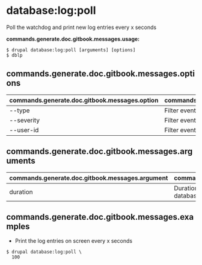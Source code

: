 # database:log:poll
Poll the watchdog and print new log entries every x seconds

**commands.generate.doc.gitbook.messages.usage:**
```
$ drupal database:log:poll [arguments] [options]
$ dblp  
```

## commands.generate.doc.gitbook.messages.options
commands.generate.doc.gitbook.messages.option | commands.generate.doc.gitbook.messages.details
-------|-------------
--type | Filter events by a specific type
--severity | Filter events by a specific level of severity
--user-id | Filter events by a specific user id

## commands.generate.doc.gitbook.messages.arguments
commands.generate.doc.gitbook.messages.argument | commands.generate.doc.gitbook.messages.details
---------|-------------
duration | Duration in seconds which to sleep between database reads

## commands.generate.doc.gitbook.messages.examples
* Print the log entries on screen every x seconds
```
$ drupal database:log:poll \
  100

```
